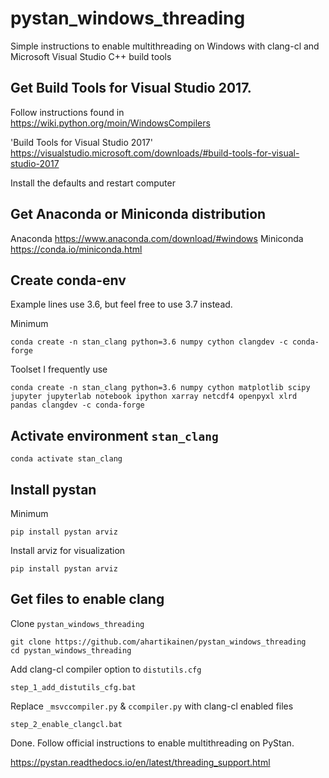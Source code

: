 # pystan_windows_threading
Simple instructions to enable multithreading on Windows with clang-cl and Microsoft Visual Studio C++ build tools 

## Get Build Tools for Visual Studio 2017.

Follow instructions found in https://wiki.python.org/moin/WindowsCompilers

'Build Tools for Visual Studio 2017' https://visualstudio.microsoft.com/downloads/#build-tools-for-visual-studio-2017

Install the defaults and restart computer

## Get Anaconda or Miniconda distribution

Anaconda https://www.anaconda.com/download/#windows
Miniconda https://conda.io/miniconda.html

## Create conda-env

Example lines use 3.6, but feel free to use 3.7 instead. 

Minimum

    conda create -n stan_clang python=3.6 numpy cython clangdev -c conda-forge

Toolset I frequently use

    conda create -n stan_clang python=3.6 numpy cython matplotlib scipy jupyter jupyterlab notebook ipython xarray netcdf4 openpyxl xlrd pandas clangdev -c conda-forge

## Activate environment `stan_clang`

    conda activate stan_clang

## Install pystan
	
Minimum
  
    pip install pystan arviz

Install arviz for visualization

    pip install pystan arviz

## Get files to enable clang

Clone `pystan_windows_threading`

    git clone https://github.com/ahartikainen/pystan_windows_threading
    cd pystan_windows_threading

Add clang-cl compiler option to `distutils.cfg`

    step_1_add_distutils_cfg.bat

Replace `_msvccompiler.py` & `ccompiler.py` with clang-cl enabled files

    step_2_enable_clangcl.bat
	
Done. Follow official instructions to enable multithreading on PyStan.

https://pystan.readthedocs.io/en/latest/threading_support.html


